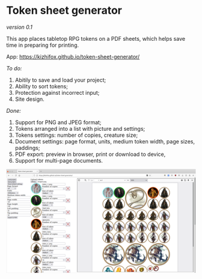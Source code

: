 # Token sheet generator

*version 0.1*

This app places tabletop RPG tokens on a PDF sheets, which helps save time in preparing for printing.

App: https://kizhifox.github.io/token-sheet-generator/

*To do:*

1. Abitily to save and load your project;
2. Ability to sort tokens;
3. Protection against incorrect input;
4. Site design.

*Done:*

1. Support for PNG and JPEG format;
2. Tokens arranged into a list with picture and settings;
3. Tokens settings: number of copies, creature size;
4. Document settings: page format, units, medium token width, page sizes, paddings;
5. PDF export: preview in browser, print or download to device,
6. Support for multi-page documents.

![Screenshot of the program](screenshot.png)
